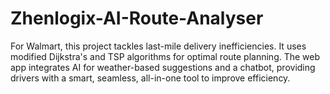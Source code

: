 # Zhenlogix-AI-Route-Analyser
For Walmart, this project tackles last-mile delivery inefficiencies. It uses modified Dijkstra's and TSP algorithms for optimal route planning. The web app integrates AI for weather-based suggestions and a chatbot, providing drivers with a smart, seamless, all-in-one tool to improve efficiency.
